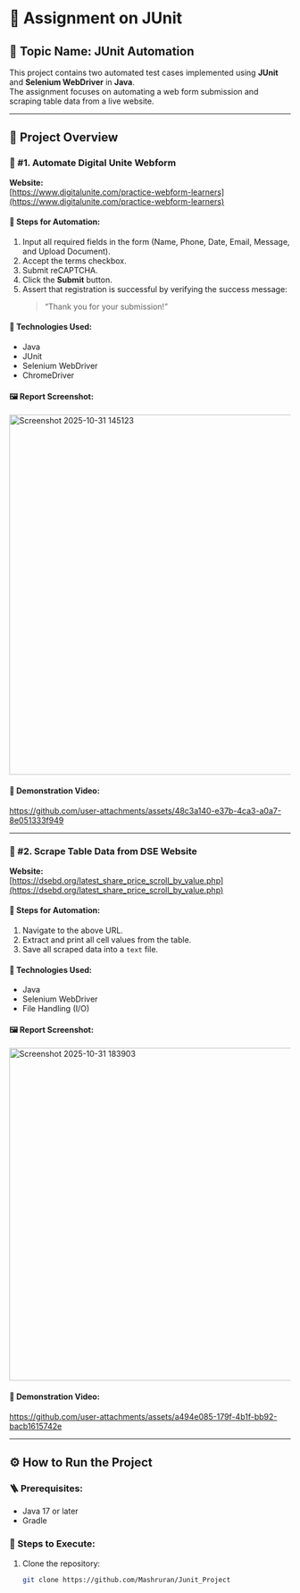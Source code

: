 # 🧪 Assignment on JUnit

## 📘 Topic Name: JUnit Automation

This project contains two automated test cases implemented using **JUnit** and **Selenium WebDriver** in **Java**.  
The assignment focuses on automating a web form submission and scraping table data from a live website.

---

## 📂 Project Overview

### 🔹 #1. Automate Digital Unite Webform

**Website:**  
[https://www.digitalunite.com/practice-webform-learners](https://www.digitalunite.com/practice-webform-learners)

#### 🧭 Steps for Automation:
1. Input all required fields in the form (Name, Phone, Date, Email, Message, and Upload Document).  
2. Accept the terms checkbox.  
3. Submit reCAPTCHA.  
4. Click the **Submit** button.  
5. Assert that registration is successful by verifying the success message:  
   > “Thank you for your submission!”

#### 🧰 Technologies Used:
- Java  
- JUnit  
- Selenium WebDriver  
- ChromeDriver

#### 🖼️ Report Screenshot:
<img width="1288" height="645" alt="Screenshot 2025-10-31 145123" src="https://github.com/user-attachments/assets/eba58840-7fda-42d7-97f1-e526c3fe079a" />


#### 🎥 Demonstration Video:


https://github.com/user-attachments/assets/48c3a140-e37b-4ca3-a0a7-8e051333f949



---

### 🔹 #2. Scrape Table Data from DSE Website

**Website:**  
[https://dsebd.org/latest_share_price_scroll_by_value.php](https://dsebd.org/latest_share_price_scroll_by_value.php)

#### 🧭 Steps for Automation:
1. Navigate to the above URL.  
2. Extract and print all cell values from the table.  
3. Save all scraped data into a `text` file.  

#### 🧰 Technologies Used:
- Java  
- Selenium WebDriver  
- File Handling (I/O)  

#### 🖼️ Report Screenshot:
<img width="1032" height="596" alt="Screenshot 2025-10-31 183903" src="https://github.com/user-attachments/assets/d9199e0e-2a18-4937-9538-a0258a62489c" />


#### 🎥 Demonstration Video:


https://github.com/user-attachments/assets/a494e085-179f-4b1f-bb92-bacb1615742e



---

## ⚙️ How to Run the Project

### 🪜 Prerequisites:
- Java 17 or later  
- Gradle  

### 🏃 Steps to Execute:
1. Clone the repository:
   ```bash
   git clone https://github.com/Mashruran/Junit_Project
